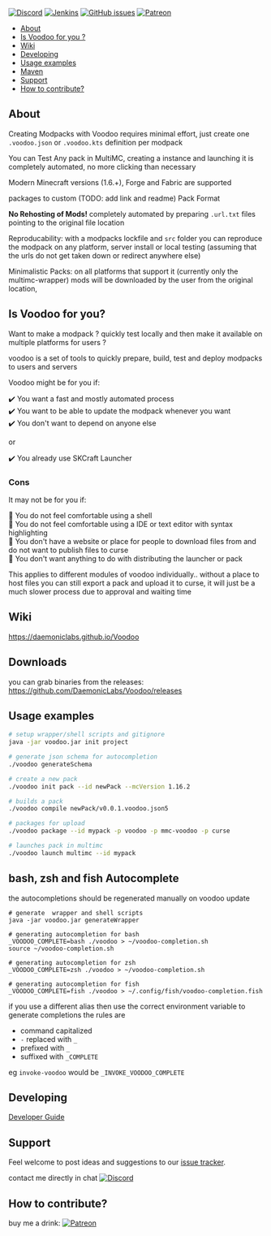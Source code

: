 [![Discord](https://img.shields.io/discord/342696338556977153.svg?style=for-the-badge&logo=discord)](https://discord.gg/SRFkHfp)
[![Jenkins](https://img.shields.io/jenkins/s/https/jenkins.modmuss50.me/job/NikkyAI/job/DaemonicLabs/job/Voodoo/job/master.svg?style=for-the-badge&label=Jenkins%20Build&logo=Jenkins)](https://jenkins.modmuss50.me/job/NikkyAI/job/DaemonicLabs/job/Voodoo/job/master)
[![GitHub issues](https://img.shields.io/github/issues/DaemonicLabs/Voodoo.svg?style=for-the-badge&logo=github)](https://github.com/DaemonicLabs/Voodoo/issues)
[![Patreon](https://img.shields.io/badge/Patreon-Nikkyai-red.svg?style=for-the-badge&logo=Patreon)](https://www.patreon.com/NikkyAi)

[TOC levels=2,2]: # " "

- [About](#about)
- [Is Voodoo for you ?](#is-voodoo-for-you)
- [Wiki](#wiki)
- [Developing](#developing)
- [Usage examples](#usage-examples)
- [Maven](#maven)
- [Support](#support)
- [How to contribute?](#how-to-contribute)

About
-----

Creating Modpacks with Voodoo requires minimal effort, just create one `.voodoo.json`  or `.voodoo.kts` definition per modpack

You can Test Any pack in MultiMC, creating a instance and launching it is completely automated, no more clicking than necessary

Modern Minecraft versions (1.6.+), Forge and Fabric are supported

packages to custom (TODO: add link and readme) Pack Format

**No Rehosting of Mods!** completely automated by preparing `.url.txt` files pointing to the original file location

Reproducability: with a modpacks lockfile and `src` folder you can reproduce the modpack on any platform, server install or local testing
(assuming that the urls do not get taken down or redirect anywhere else)

Minimalistic Packs: on all platforms that support it (currently only the multimc-wrapper) mods will be downloaded by the user from the original location,  


Is Voodoo for you?
-------------------

Want to make a modpack ? quickly test locally and then make it available on multiple platforms for users ?

voodoo is a set of tools to quickly prepare, build, test and deploy modpacks to users and servers

Voodoo might be for you if: 

:heavy_check_mark: You want a fast and mostly automated process  
:heavy_check_mark: You want to be able to update the modpack whenever you want  
:heavy_check_mark: You don't want to depend on anyone else  

or

:heavy_check_mark: You already use SKCraft Launcher  

### Cons
It may not be for you if:

:small_orange_diamond: You do not feel comfortable using a shell  
:small_orange_diamond: You do not feel comfortable using a IDE or text editor with syntax highlighting  
:small_orange_diamond: You don't have a website or place for people to download files from 
and do not want to publish files to curse  
:small_orange_diamond: You don't want anything to do with distributing the launcher or pack  

This applies to different modules of voodoo individually.. without a place to host files you can still export
a pack and upload it to curse, it will just be a much slower process due to approval and waiting time

Wiki
----

https://daemoniclabs.github.io/Voodoo

Downloads
---------

you can grab binaries from the releases: https://github.com/DaemonicLabs/Voodoo/releases

Usage examples
--------------

```bash
# setup wrapper/shell scripts and gitignore
java -jar voodoo.jar init project

# generate json schema for autocompletion
./voodoo generateSchema

# create a new pack
./voodoo init pack --id newPack --mcVersion 1.16.2

# builds a pack
./voodoo compile newPack/v0.0.1.voodoo.json5

# packages for upload
./voodoo package --id mypack -p voodoo -p mmc-voodoo -p curse

# launches pack in multimc
./voodoo launch multimc --id mypack

```

bash, zsh and fish Autocomplete
------------

the autocompletions should be regenerated manually on voodoo update

```
# generate  wrapper and shell scripts
java -jar voodoo.jar generateWrapper

# generating autocompletion for bash
_VOODOO_COMPLETE=bash ./voodoo > ~/voodoo-completion.sh
source ~/voodoo-completion.sh

# generating autocompletion for zsh
_VOODOO_COMPLETE=zsh ./voodoo > ~/voodoo-completion.sh

# generating autocompletion for fish
_VOODOO_COMPLETE=fish ./voodoo > ~/.config/fish/voodoo-completion.fish

```

if you use a different alias then use the correct environment variable to generate completions
the rules are

- command capitalized
- `-` replaced with `_`
- prefixed with `_`
- suffixed with `_COMPLETE`

eg `invoke-voodoo` would be `_INVOKE_VOODOO_COMPLETE`

Developing
----------

[Developer Guide](https://github.com/DaemonicLabs/Voodoo/wiki/Developer-Guide)

Support
-------

Feel welcome to post ideas and suggestions to our [issue tracker](https://github.com/DaemonicLabs/Voodoo/issues).

contact me directly in chat [![Discord](https://img.shields.io/discord/342696338556977153.svg?style=flat-square&label=%23ai-lab&logo=discord)](https://discord.gg/SRFkHfp)

How to contribute?
------------------

buy me a drink: [![Patreon](https://img.shields.io/badge/Patreon-Nikkyai-red.svg?style=flat-square)](https://www.patreon.com/NikkyAi)
